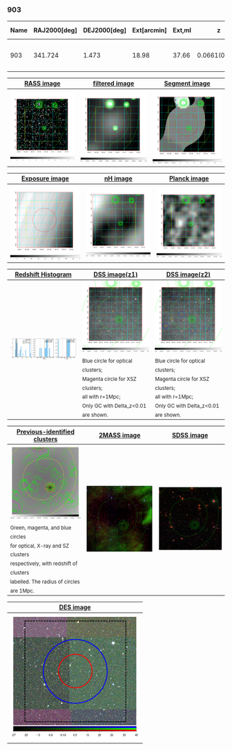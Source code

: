 <div STYLE="page-break-after: always;"></div>

### 903

|Name|RAJ2000[deg]|DEJ2000[deg] |Ext[arcmin]| Ext,ml | z | z_src| C|GC(XSZ,Delta_z<0.01)| GC(OPT,Delta_z<0.01)|GC| R_sig[arcmin] | R500[arcmin] | R500[Mpc]| CRsig[c/s] | CR500[c/s] |L500[1E44 erg/s]|F500[1E-12 erg/s/cm^2]| M500[1E14 Msun]|Tx[keV]|Cnt_sig|Beta|Rc[arcmin]|Comment|Alias|
|---|---|---|---|---|---|------|---|--------|---------|----------|---|---|---|---|---|---|---|---|---|---|---|---|---|---|
|903| 341.724| 1.473| 18.98| 37.66| 0.0661(0.007)| z1,| G| -| -| C, F20, N, W| 21.738| 9.726| 0.740| 0.181(0.070)| 0.166(0.064)| 0.296(0.302)| 2.796(2.859)| 1.23(0.64)| 2.48(0.82)| 68.5| 0.858(-0.160+0.102)| 22.164(-4.145+3.254)| -| t576|

|[RASS image](../image/903/903_img.pdf)|[filtered image](../image/903/903_fil.pdf)|[Segment image](../image/903/903_seg.pdf)|
|-------------------|--------------------|-------------------|
| <img src="../image/903/903_img.png" width="300">  | <img src="../image/903/903_fil.png" width="300">   | <img src="../image/903/903_seg.png" width="300">  |

|[Exposure image](../image/903/903_mex.pdf)| [nH image](../image/903/903_nh.pdf)| [Planck image](../image/903/903_p.pdf)|
|-------------------|--------------------|-------------------|
|<img src="../image/903/903_mex.png" width="300">   | <img src="../image/903/903_nh.png" width="300">    | <img src="../image/903/903_p.png" width="300"> |

|[Redshift Histogram](../image/903/903_zg.pdf) | [DSS image(z1)](../image/903/903_dss_z1.pdf)      |  [DSS image(z2)](../image/903/903_dss_z2.pdf)    |
|-------------------|--------------------|-------------------|
|<img src="../image/903/903_zg.png" width="300"> |<img src="../image/903/903_dss_z1.png" width="300"> <sub><br>Blue circle for optical clusters; <br>Magenta circle for XSZ clusters; <br>all with r=1Mpc; <br>Only GC with Delta_z<0.01 are shown. </sub>| <img src="../image/903/903_dss_z2.png" width="300"><sub><br>Blue circle for optical clusters; <br>Magenta circle for XSZ clusters; <br>all with r=1Mpc; <br>Only GC with Delta_z<0.01 are shown. </sub> |

|[Previous-identified clusters](../image/903/903_gc.pdf) | [2MASS image](../image/903/903_2mass.pdf)      |[SDSS image](../image/903/903_sdss.pdf)   |
|-------------------|-------------------|-------------------|
|<img src=../image/903/903_gc.png width="300"> <br><sub>Green, magenta, and blue circles <br>for optical, X-ray and SZ clusters <br>respectively, with redshift of clusters <br>labelled. The radius of circles <br>are 1Mpc.</sub>|<img src="../image/903/903_2mass.png" width="300">  | <img src="../image/903/903_sdss.png" width="300">  |

|[DES image](../image/903/903_des.pdf)   |
|-------------------|
| <img src="../image/903/903_des.png" width="300">  |
